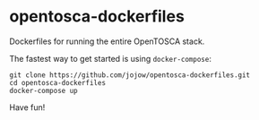 # opentosca-dockerfiles

Dockerfiles for running the entire OpenTOSCA stack.

The fastest way to get started is using `docker-compose`:

    git clone https://github.com/jojow/opentosca-dockerfiles.git
    cd opentosca-dockerfiles
    docker-compose up

Have fun!
